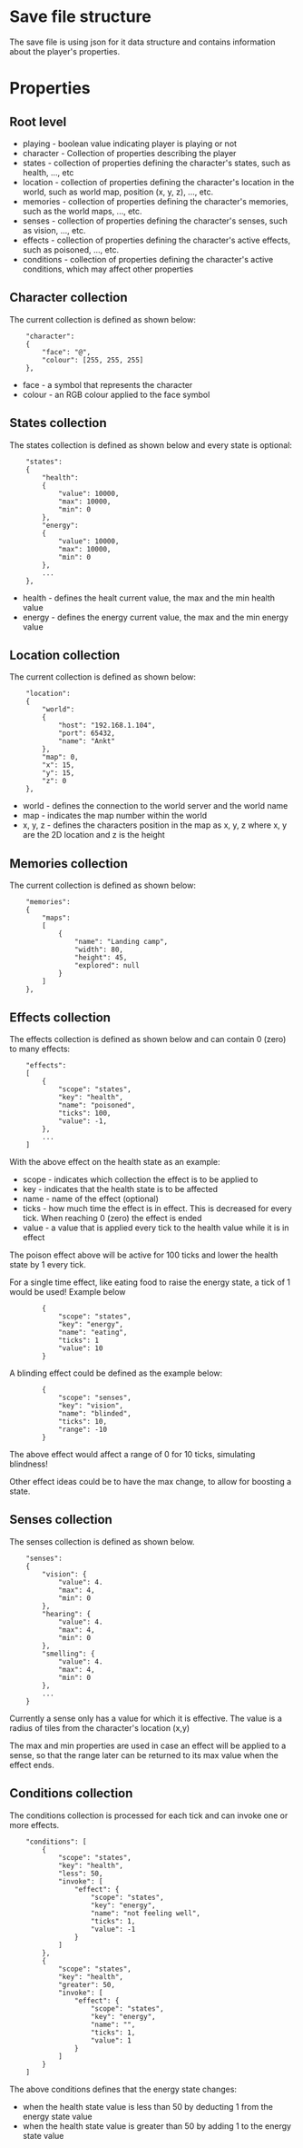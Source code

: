 # Save file structure
The save file is using json for it data structure and contains information about
the player's properties.

# Properties

## Root level
- playing - boolean value indicating player is playing or not
- character - Collection of properties describing the player
- states - collection of properties defining the character's states, such as health, ..., etc
- location - collection of properties defining the character's location in the world, such as world map, position (x, y, z), ..., etc.
- memories - collection of properties defining the character's memories, such as the world maps, ..., etc.
- senses - collection of properties defining the character's senses, such as vision, ..., etc.
- effects - collection of properties defining the character's active effects, such as poisoned, ..., etc.
- conditions - collection of properties defining the character's active conditions, which may affect other properties

## Character collection
The current collection is defined as shown below:
```
	"character":
	{
		"face": "@",
		"colour": [255, 255, 255]
	},
```
- face - a symbol that represents the character
- colour - an RGB colour applied to the face symbol

## States collection
The states collection is defined as shown below and every state is optional:
```
	"states":
	{
		"health":
		{
			"value": 10000,
			"max": 10000,
			"min": 0
		},
		"energy":
		{
			"value": 10000,
			"max": 10000,
			"min": 0
		},
		...
	},
```
- health - defines the healt current value, the max and the min health value
- energy - defines the energy current value, the max and the min energy value

## Location collection
The current collection is defined as shown below:
```
	"location":
	{
		"world":
		{
			"host": "192.168.1.104",
			"port": 65432,
			"name": "Ankt"
		},
		"map": 0,
		"x": 15,
		"y": 15,
		"z": 0
	},
```
- world - defines the connection to the world server and the world name
- map - indicates the map number within the world
- x, y, z - defines the characters position in the map as x, y, z where x, y are the 2D location and z is the height

## Memories collection
The current collection is defined as shown below:
```
	"memories":
	{
		"maps":
		[
			{
				"name": "Landing camp",
				"width": 80,
				"height": 45,
				"explored": null
			}
		]
	},
```

## Effects collection
The effects collection is defined as shown below and can contain 0 (zero) to many effects:
```
	"effects":
	[
		{
			"scope": "states",
			"key": "health",
			"name": "poisoned",
			"ticks": 100,
			"value": -1,
		},
		...
	]
```
With the above effect on the health state as an example:
- scope - indicates which collection the effect is to be applied to
- key - indicates that the health state is to be affected
- name - name of the effect (optional)
- ticks - how much time the effect is in effect. This is decreased for every tick. When reaching 0 (zero) the effect is ended
- value - a value that is applied every tick to the health value while it is in effect

The poison effect above will be active for 100 ticks and lower the health state by 1 every tick.

For a single time effect, like eating food to raise the energy state, a tick of 1 would be used!
Example below
```
		{
			"scope": "states",
			"key": "energy",
			"name": "eating",
			"ticks": 1
			"value": 10
		}
```

A blinding effect could be defined as the example below:
```
		{
			"scope": "senses",
			"key": "vision",
			"name": "blinded",
			"ticks": 10,
			"range": -10
		}
```
The above effect would affect a range of 0 for 10 ticks, simulating blindness!

Other effect ideas could be to have the max change, to allow for boosting a state.

## Senses collection
The senses collection is defined as shown below.
```
	"senses":
	{
		"vision": {
			"value": 4.
			"max": 4,
			"min": 0
		},
		"hearing": {
			"value": 4.
			"max": 4,
			"min": 0
		},
		"smelling": {
			"value": 4.
			"max": 4,
			"min": 0
		},
		...
	}
```
Currently a sense only has a value for which it is effective. The value is a radius of tiles from the character's location (x,y)
	
The max and min properties are used in case an effect will be applied to a sense, so that the range later can
be returned to its max value when the effect ends.

## Conditions collection
The conditions collection is processed for each tick and can invoke one or more effects.

```
	"conditions": [
		{
			"scope": "states",
			"key": "health",
			"less": 50,
			"invoke": [
				"effect": {
					"scope": "states",
					"key": "energy",
					"name": "not feeling well",
					"ticks": 1,
					"value": -1
				}
			]
		},
		{
			"scope": "states",
			"key": "health",
			"greater": 50,
			"invoke": [
				"effect": {
					"scope": "states",
					"key": "energy",
					"name": "",
					"ticks": 1,
					"value": 1
				}
			]
		}
	]
```
The above conditions defines that the energy state changes:
- when the health state value is less than 50 by deducting 1 from the energy state value
- when the health state value is greater than 50 by adding 1 to the energy state value
